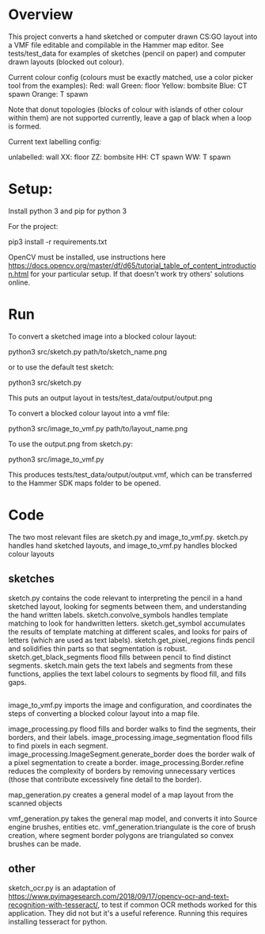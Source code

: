 # Overview

This project converts a hand sketched or computer drawn CS:GO layout into a VMF file editable and compilable in the Hammer map editor. See tests/test_data for examples of sketches (pencil on paper) and computer drawn layouts (blocked out colour).

Current colour config (colours must be exactly matched, use a color picker tool from the examples):
Red: wall
Green: floor
Yellow: bombsite
Blue: CT spawn
Orange: T spawn

Note that donut topologies (blocks of colour with islands of other colour within them) are not supported currently, leave a gap of black when a loop is formed.

Current text labelling config:

unlabelled: wall
XX: floor
ZZ: bombsite
HH: CT spawn
WW: T spawn

# Setup:

Install python 3 and pip for python 3

For the project:

pip3 install -r requirements.txt

OpenCV must be installed, use instructions here https://docs.opencv.org/master/df/d65/tutorial_table_of_content_introduction.html for your particular setup. If that doesn't work try others' solutions online.

# Run

To convert a sketched image into a blocked colour layout:

python3 src/sketch.py path/to/sketch_name.png

or to use the default test sketch:

python3 src/sketch.py 

This puts an output layout in tests/test_data/output/output.png


To convert a blocked colour layout into a vmf file:

python3 src/image_to_vmf.py path/to/layout_name.png

To use the output.png from sketch.py:

python3 src/image_to_vmf.py

This produces tests/test_data/output/output.vmf, which can be transferred to the Hammer SDK maps folder to be opened.

# Code

The two most relevant files are sketch.py and image_to_vmf.py. sketch.py handles hand sketched layouts, and image_to_vmf.py handles blocked colour layouts

## sketches

sketch.py contains the code relevant to interpreting the pencil in a hand sketched layout, looking for segments between them, and understanding the hand written labels. sketch.convolve_symbols handles template matching to look for handwritten letters. sketch.get_symbol accumulates the results of template matching at different scales, and looks for pairs of letters (which are used as text labels). sketch.get_pixel_regions finds pencil and solidifies thin parts so that segmentation is robust. sketch.get_black_segments flood fills between pencil to find distinct segments. sketch.main gets the text labels and segments from these functions, applies the text label colours to segments by flood fill, and fills gaps. 

## 

image_to_vmf.py imports the image and configuration, and coordinates the steps of converting a blocked colour layout into a map file.

image_processing.py flood fills and border walks to find the segments, their borders, and their labels. image_processing.image_segmentation flood fills to find pixels in each segment. image_processing.ImageSegment.generate_border does the border walk of a pixel segmentation to create a border. image_processing.Border.refine reduces the complexity of borders by removing unnecessary vertices (those that contribute excessively fine detail to the border). 

map_generation.py creates a general model of a map layout from the scanned objects

vmf_generation.py takes the general map model, and converts it into Source engine brushes, entities etc. vmf_generation.triangulate is the core of brush creation, where segment border polygons are triangulated so convex brushes can be made.

## other

sketch_ocr.py is an adaptation of https://www.pyimagesearch.com/2018/09/17/opencv-ocr-and-text-recognition-with-tesseract/, to test if common OCR methods worked for this application. They did not but it's a useful reference. Running this requires installing tesseract for python.

